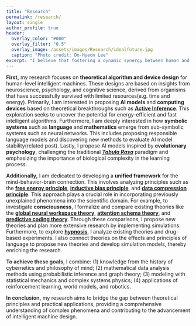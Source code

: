 ```yaml
---
title: "Research"
permalink: /research/
layout: single
author_profile: true
header:
  overlay_color: "#000"
  overlay_filter: "0.5"
  overlay_image: /assets/images/Research/idealfuture.jpg
  caption: "Photo credit: Do-Hyeon Lee"
excerpt: "I believe that fostering a dynamic synergy between human and machine intelligence will pave the way for a better world. Envisioning a future where truly understanding the intricate connections between mind, behavior, and brain brings forth highly efficient and responsible AI, this collaboration propels humanity and technology into a shared ascent. It empowers us to authentically deepen our understanding of ourselves and the universe."
---
```


<html lang="en">
<head>
    <meta charset="UTF-8">
    <meta name="viewport" content="width=device-width, initial-scale=1.0">
    <title>Research Description</title>
    <style>
        .first-word {
            font-weight: bold;
            color: #333333; /* Example color */
        }
        .bold {
            font-weight: bold;
        }
        .caption {
            color: #888888;
            font-size: 14px;
            text-align: left;
        }
    </style>
</head>
<body>
    <p><span class="first-word">First,</span> my research focuses on <strong>theoretical algorithm and device design</strong> for human-level intelligent machines. These designs are based on insights from neuroscience, psychology, and cognitive science, derived from organisms that have successfully survived with limited resources(e.g. time and energy). Primarily, I am interested in proposing <strong>AI models</strong> and <strong>computing devices</strong> based on theoretical breakthroughs such as <strong><a href="https://direct.mit.edu/books/oa-monograph/5299/Active-InferenceThe-Free-Energy-Principle-in-Mind">Active Inference</a></strong>. This exploration seeks to uncover the potential for energy-efficient and fast intelligent algorithms. Furthermore, I am deeply interested in how <strong>symbolic systems</strong> such as <strong>language</strong> and <strong>mathematics</strong> emerge from sub-symbolic systems such as neural networks. This includes proposing responsible language models and discovering new methods to evaluate AI model stability(related post). Lastly, I propose AI models inspired by <strong>evolutionary psychology</strong>, challenging the traditional <strong><i><a href="https://en.wikipedia.org/wiki/Tabula_rasa">Tabula Rasa</a></i></strong> paradigm and emphasizing the importance of biological complexity in the learning process.</p>
    <p><span class="first-word">Additionally,</span> I am dedicated to developing a <strong>unified framework</strong> for the mind-behavior-brain connection. This involves analyzing principles such as the <strong><a href="https://en.wikipedia.org/wiki/Free_energy_principle">free energy principle</a></strong>, <strong><a href="https://press.princeton.edu/books/paperback/9780691205717/what-makes-us-smart?srsltid=AfmBOop_dR8sjqy7RvLzi3NKNuagv9BGWPHC1dT9s0TR4ZZ42bmF9yVU">inductive bias principle</a></strong>, and <strong><a href="https://arxiv.org/pdf/0812.4360">data compression principle</a></strong>. This approach plays a crucial role in incorporating previously unexplained phenomena into the scientific domain. For example, to investigate <strong>consciousness</strong>, I formalize and compare existing theories like the <strong><a href="https://en.wikipedia.org/wiki/Global_workspace_theory">global neural workspace theory</a></strong>, <strong><a href="https://en.wikipedia.org/wiki/Attention_schema_theory">attention schema theory</a></strong>, and <strong><a href="https://en.wikipedia.org/wiki/Predictive_coding">predictive coding theory</a></strong>. Through these comparisons, I propose new theories and plan more extensive research by implementing simulations. Furthermore, to explore <strong><a href="https://en.wikipedia.org/wiki/Hypnosis">hypnosis</a></strong>, I analyze existing theories and drug-based experiments. I also connect theories on the effects and principles of language to propose new theories and develop simulation models, thereby enriching the research.</p>
    <p><span class="first-word">To achieve these goals</span>, I combine: (1) knowledge from the history of cybernetics and philosophy of mind; (2) mathematical data analysis methods using probabilistic inference and graph theory; (3) modeling with statistical mechanics and complex systems physics; (4) applications of reinforcement learning, world models, and robotics.</p>
    <p><span class="first-word">In conclusion,</span> my research aims to bridge the gap between theoretical principles and practical applications, providing a comprehensive understanding of complex phenomena and contributing to the advancement of intelligent machine design.</p>
</body>
